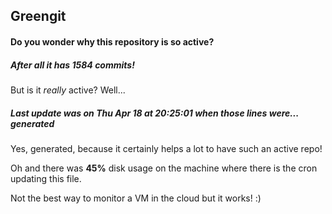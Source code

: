 ## Greengit

#### Do you wonder why this repository is so active?

##### After all it has 1584 commits!

But is it *really* active? Well...

##### Last update was on Thu Apr 18 at 20:25:01 when those lines were... generated

Yes, generated, because it certainly helps a lot to have such an active repo!

Oh and there was **45%** disk usage on the machine
where there is the cron updating this file.

Not the best way to monitor a VM in the cloud but it works! :)
